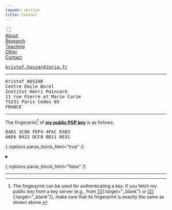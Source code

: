 ```yaml
---
layout: section
title: Contact
---
```


<div class="flex-container">
  <input id="toggle" type="checkbox">
  <div class="flex-item"><a href="{{ "/" | absolute_url }}">About</a></div>
  <div class="flex-item"><a href="research.html">Research</a></div>
  <div class="flex-item"><a href="teaching.html">Teaching</a></div>
  <div class="flex-item"><a href="other.html">Other</a></div>
  <div class="flex-item" id="active"><a href="contact.html">Contact</a></div>
  <div class="flex-item" id="hamburger">
    <label for="toggle">
      <i class="fas fa-bars" id="bars"></i>
      <i class="fas fa-times" id="times"></i>
    </label>
    </div>
</div>

<div id="email">
<i class="fas fa-at fa-2x fa-pull-left fa-border"></i>
<pre>
<a href='&#109;a&#105;lt&#111;&#58;k&#114;&#105;s&#116;&#111;&#102;.husz&#97;&#114;@i&#110;&#114;ia&#46;&#102;r'>kr&#105;&#115;&#116;o&#102;.&#104;&#117;s&#122;&#97;r&#64;&#105;&#110;r&#105;a.&#102;r</a>
</pre>
</div>

___


<div id="address">
<i class="fas fa-envelope fa-2x fa-pull-left fa-border"></i>
<pre>
Kristof HUSZAR
Centre Émile Borel
Institut Henri Poincaré
11 rue Pierre et Marie Curie
75231 Paris Cedex 05
FRANCE
</pre>
</div>

___


The fingerprint[^1] of **[my public PGP key](/assets/downloads/Kristof_Huszar.asc)** is as follows.

<div id="fingerprint">
<i class="fas fa-fingerprint fa-2x fa-pull-left fa-border"></i>
<pre>8AD1 3C86 FDF4 4FAC EAB3
66E6 B422 DCC8 BD11 0E31
</pre>
</div>

{::options parse_block_html="true" /}

<details class="script">
  <summary data-open="What is PGP?" data-close="What is PGP?" markdown='span'>
</summary>

The acronym 'PGP' stands for [Pretty Good Privacy](https://en.wikipedia.org/wiki/Pretty_Good_Privacy){:target="_blank"}, an encryption program created by Phil Zimmermann in 1991.

- [Public Key Cryptography - Computerphile](https://www.youtube.com/watch?v=GSIDS_lvRv4){:target="_blank"} - An excellent 6-minute introduction by Robert Miles to the mathematical theory behind PGP.
- [Why Use PGP?](https://www.phildev.net/pgp/gpgwhy.html){:target="_blank"} - By Phil Dibowitz
- The [OpenPGP](https://www.openpgp.org/){:target="_blank"} website
- [Email Self-Defense](https://emailselfdefense.fsf.org/en/){:target="_blank"} - A guide by the FSF
- [Software](https://www.openpgp.org/software/){:target="_blank"} for email encryption

</details>

{::options parse_block_html="false" /}

[^1]: The fingerprint can be used for authenticating a key. If you fetch my public key from a key server (e.g., from [[1]](https://keys.openpgp.org/){:target="_blank"} or [[2]](https://keyserver.ubuntu.com/){:target="_blank"}), make sure that its fingerprint is exactly the same as shown above.

___

